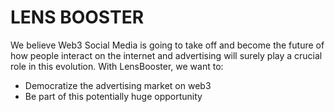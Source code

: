 # LENS BOOSTER

We believe Web3 Social Media is going to take off and become the future of how people interact on the internet and advertising will surely play a crucial role in this evolution.
With LensBooster, we want to:

- Democratize the advertising market on web3
- Be part of this potentially huge opportunity
